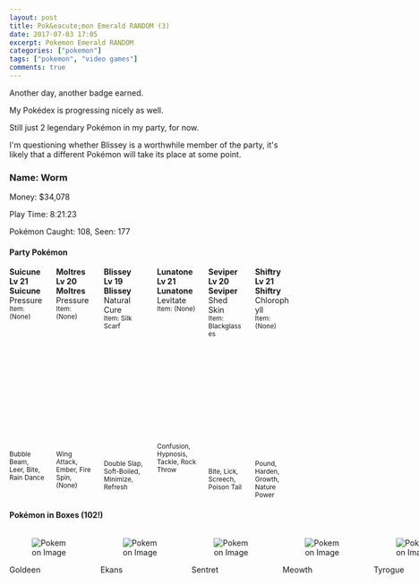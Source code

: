 ```yaml
---
layout: post
title: Pok&eacute;mon Emerald RANDOM (3)
date: 2017-07-03 17:05
excerpt: Pokemon Emerald RANDOM
categories: ["pokemon"]
tags: ["pokemon", "video games"]
comments: true
---
```


Another day, another badge earned.

My Pok&eacute;dex is progressing nicely as well.

Still just 2 legendary Pok&eacute;mon in my party, for now.

I'm questioning whether Blissey is a worthwhile member of the party, it's likely that a different Pok&eacute;mon will take its place at some point.

### Name: Worm

Money: $34,078

Play Time: 8&#720;21&#720;23

Pok&eacute;mon Caught: 108, Seen: 177

#### Party Pok&eacute;mon

<section class="section">
	<div>
		<div class="columns is-multiline is-mobile">
<div class="column">
	<div class="box">
		<article class="media">
			<div class="media-content">
				<div class="content">
					<strong class="title is-4">Suicune</strong>
					<br/>
					<strong>Lv 21 Suicune</strong>
					<br/>
					Pressure
					<br/>
					<small>Item: (None)</small>
				</div>
			</div>
			<div class="media-right">
				<figure class="image is-64x64">
					<img src="{{ site.url }}/images/emerald1//p245-0-2-0-0-0-3.png" alt="Pokemon Image"/>
				</figure>
			</div>
		</article>
		<div>
			<small>Bubble Beam, Leer, Bite, Rain Dance</small>
		</div>
	</div>
</div>
<div class="column">
	<div class="box">
		<article class="media">
			<div class="media-content">
				<div class="content">
					<strong class="title is-4">Moltres</strong>
					<br/>
					<strong>Lv 20 Moltres</strong>
					<br/>
					Pressure
					<br/>
					<small>Item: (None)</small>
				</div>
			</div>
			<div class="media-right">
				<figure class="image is-64x64">
					<img src="{{ site.url }}/images/emerald1//p146-0-2-0-0-0-3.png" alt="Pokemon Image"/>
				</figure>
			</div>
		</article>
		<div>
			<small>Wing Attack, Ember, Fire Spin, (None)</small>
		</div>
	</div>
</div>
<div class="column">
	<div class="box">
		<article class="media">
			<div class="media-content">
				<div class="content">
					<strong class="title is-4">Blissey</strong>
					<br/>
					<strong>Lv 19 Blissey</strong>
					<br/>
					Natural Cure
					<br/>
					<small>Item: Silk Scarf</small>
				</div>
			</div>
			<div class="media-right">
				<figure class="image is-64x64">
					<img src="{{ site.url }}/images/emerald1//p242-0-1-251-0-0-3.png" alt="Pokemon Image"/>
				</figure>
			</div>
		</article>
		<div>
			<small>Double Slap, Soft-Boiled, Minimize, Refresh</small>
		</div>
	</div>
</div>
<div class="column">
	<div class="box">
		<article class="media">
			<div class="media-content">
				<div class="content">
					<strong class="title is-4">Lunatone</strong>
					<br/>
					<strong>Lv 21 Lunatone</strong>
					<br/>
					Levitate
					<br/>
					<small>Item: (None)</small>
				</div>
			</div>
			<div class="media-right">
				<figure class="image is-64x64">
					<img src="{{ site.url }}/images/emerald1//p337-0-2-0-0-0-3.png" alt="Pokemon Image"/>
				</figure>
			</div>
		</article>
		<div>
			<small>Confusion, Hypnosis, Tackle, Rock Throw</small>
		</div>
	</div>
</div>
<div class="column">
	<div class="box">
		<article class="media">
			<div class="media-content">
				<div class="content">
					<strong class="title is-4">Seviper</strong>
					<br/>
					<strong>Lv 20 Seviper</strong>
					<br/>
					Shed Skin
					<br/>
					<small>Item: Blackglasses</small>
				</div>
			</div>
			<div class="media-right">
				<figure class="image is-64x64">
					<img src="{{ site.url }}/images/emerald1//p336-0-0-240-0-0-3.png" alt="Pokemon Image"/>
				</figure>
			</div>
		</article>
		<div>
			<small>Bite, Lick, Screech, Poison Tail</small>
		</div>
	</div>
</div>
<div class="column">
	<div class="box">
		<article class="media">
			<div class="media-content">
				<div class="content">
					<strong class="title is-4">Shiftry</strong>
					<br/>
					<strong>Lv 21 Shiftry</strong>
					<br/>
					Chlorophyll
					<br/>
					<small>Item: (None)</small>
				</div>
			</div>
			<div class="media-right">
				<figure class="image is-64x64">
					<img src="{{ site.url }}/images/emerald1//p275-0-1-0-0-0-3.png" alt="Pokemon Image"/>
				</figure>
			</div>
		</article>
		<div>
			<small>Pound, Harden, Growth, Nature Power</small>
		</div>
	</div>
</div>
		</div>
	</div>
</section>

#### Pok&eacute;mon in Boxes  (102!)

<section class="section">
	<div>
		<div class="columns is-multiline is-mobile">
<div class="is-narrow">
	<div class="box">
		<figure class="image is-64x64">
			<img src="{{ site.url }}/images/emerald1//p118-0-0-0-0-0-3.png" alt="Pokemon Image"/>
		</figure>
		<p>Goldeen</p>
	</div>
</div><div class="is-narrow">
	<div class="box">
		<figure class="image is-64x64">
			<img src="{{ site.url }}/images/emerald1//p23-0-1-0-0-0-3.png" alt="Pokemon Image"/>
		</figure>
		<p>Ekans</p>
	</div>
</div><div class="is-narrow">
	<div class="box">
		<figure class="image is-64x64">
			<img src="{{ site.url }}/images/emerald1//p161-0-1-0-0-0-3.png" alt="Pokemon Image"/>
		</figure>
		<p>Sentret</p>
	</div>
</div><div class="is-narrow">
	<div class="box">
		<figure class="image is-64x64">
			<img src="{{ site.url }}/images/emerald1//p52-0-0-0-0-0-3.png" alt="Pokemon Image"/>
		</figure>
		<p>Meowth</p>
	</div>
</div><div class="is-narrow">
	<div class="box">
		<figure class="image is-64x64">
			<img src="{{ site.url }}/images/emerald1//p236-0-0-0-0-0-3.png" alt="Pokemon Image"/>
		</figure>
		<p>Tyrogue</p>
	</div>
</div><div class="is-narrow">
	<div class="box">
		<figure class="image is-64x64">
			<img src="{{ site.url }}/images/emerald1//p119-0-1-0-0-0-3.png" alt="Pokemon Image"/>
		</figure>
		<p>Seaking</p>
	</div>
</div><div class="is-narrow">
	<div class="box">
		<figure class="image is-64x64">
			<img src="{{ site.url }}/images/emerald1//p273-0-1-0-0-0-3.png" alt="Pokemon Image"/>
		</figure>
		<p>Seedot</p>
	</div>
</div><div class="is-narrow">
	<div class="box">
		<figure class="image is-64x64">
			<img src="{{ site.url }}/images/emerald1//p224-0-1-0-0-0-3.png" alt="Pokemon Image"/>
		</figure>
		<p>Octillery</p>
	</div>
</div><div class="is-narrow">
	<div class="box">
		<figure class="image is-64x64">
			<img src="{{ site.url }}/images/emerald1//p102-0-1-0-0-0-3.png" alt="Pokemon Image"/>
		</figure>
		<p>Exeggcute</p>
	</div>
</div><div class="is-narrow">
	<div class="box">
		<figure class="image is-64x64">
			<img src="{{ site.url }}/images/emerald1//p211-0-1-0-0-0-3.png" alt="Pokemon Image"/>
		</figure>
		<p>Qwilfish</p>
	</div>
</div><div class="is-narrow">
	<div class="box">
		<figure class="image is-64x64">
			<img src="{{ site.url }}/images/emerald1//p60-0-0-0-0-0-3.png" alt="Pokemon Image"/>
		</figure>
		<p>Poliwag</p>
	</div>
</div><div class="is-narrow">
	<div class="box">
		<figure class="image is-64x64">
			<img src="{{ site.url }}/images/emerald1//p40-0-1-0-0-0-3.png" alt="Pokemon Image"/>
		</figure>
		<p>Wigglytuff</p>
	</div>
</div><div class="is-narrow">
	<div class="box">
		<figure class="image is-64x64">
			<img src="{{ site.url }}/images/emerald1//p374-0-2-0-0-0-3.png" alt="Pokemon Image"/>
		</figure>
		<p>Beldum</p>
	</div>
</div><div class="is-narrow">
	<div class="box">
		<figure class="image is-64x64">
			<img src="{{ site.url }}/images/emerald1//p148-0-0-0-0-0-3.png" alt="Pokemon Image"/>
		</figure>
		<p>Dragonair</p>
	</div>
</div><div class="is-narrow">
	<div class="box">
		<figure class="image is-64x64">
			<img src="{{ site.url }}/images/emerald1//p294-0-0-0-0-0-3.png" alt="Pokemon Image"/>
		</figure>
		<p>Loudred</p>
	</div>
</div><div class="is-narrow">
	<div class="box">
		<figure class="image is-64x64">
			<img src="{{ site.url }}/images/emerald1//p226-0-0-0-0-0-3.png" alt="Pokemon Image"/>
		</figure>
		<p>Mantine</p>
	</div>
</div><div class="is-narrow">
	<div class="box">
		<figure class="image is-64x64">
			<img src="{{ site.url }}/images/emerald1//p345-0-1-0-0-0-3.png" alt="Pokemon Image"/>
		</figure>
		<p>Lileep</p>
	</div>
</div><div class="is-narrow">
	<div class="box">
		<figure class="image is-64x64">
			<img src="{{ site.url }}/images/emerald1//p309-0-0-0-0-0-3.png" alt="Pokemon Image"/>
		</figure>
		<p>Electrike</p>
	</div>
</div><div class="is-narrow">
	<div class="box">
		<figure class="image is-64x64">
			<img src="{{ site.url }}/images/emerald1//p335-0-1-0-0-0-3.png" alt="Pokemon Image"/>
		</figure>
		<p>Zangoose</p>
	</div>
</div><div class="is-narrow">
	<div class="box">
		<figure class="image is-64x64">
			<img src="{{ site.url }}/images/emerald1//p66-0-0-0-0-0-3.png" alt="Pokemon Image"/>
		</figure>
		<p>Machop</p>
	</div>
</div><div class="is-narrow">
	<div class="box">
		<figure class="image is-64x64">
			<img src="{{ site.url }}/images/emerald1//p77-0-1-0-0-0-3.png" alt="Pokemon Image"/>
		</figure>
		<p>Ponyta</p>
	</div>
</div><div class="is-narrow">
	<div class="box">
		<figure class="image is-64x64">
			<img src="{{ site.url }}/images/emerald1//p181-0-0-0-0-0-3.png" alt="Pokemon Image"/>
		</figure>
		<p>Ampharos</p>
	</div>
</div><div class="is-narrow">
	<div class="box">
		<figure class="image is-64x64">
			<img src="{{ site.url }}/images/emerald1//p301-0-1-0-0-0-3.png" alt="Pokemon Image"/>
		</figure>
		<p>Delcatty</p>
	</div>
</div><div class="is-narrow">
	<div class="box">
		<figure class="image is-64x64">
			<img src="{{ site.url }}/images/emerald1//p261-0-0-0-0-0-3.png" alt="Pokemon Image"/>
		</figure>
		<p>Poochyena</p>
	</div>
</div><div class="is-narrow">
	<div class="box">
		<figure class="image is-64x64">
			<img src="{{ site.url }}/images/emerald1//p17-0-0-0-0-0-3.png" alt="Pokemon Image"/>
		</figure>
		<p>Pidgeotto</p>
	</div>
</div><div class="is-narrow">
	<div class="box">
		<figure class="image is-64x64">
			<img src="{{ site.url }}/images/emerald1//p20-0-0-0-0-0-3.png" alt="Pokemon Image"/>
		</figure>
		<p>Raticate</p>
	</div>
</div><div class="is-narrow">
	<div class="box">
		<figure class="image is-64x64">
			<img src="{{ site.url }}/images/emerald1//p108-0-0-0-0-0-3.png" alt="Pokemon Image"/>
		</figure>
		<p>Lickitung</p>
	</div>
</div><div class="is-narrow">
	<div class="box">
		<figure class="image is-64x64">
			<img src="{{ site.url }}/images/emerald1//p205-0-1-0-0-0-3.png" alt="Pokemon Image"/>
		</figure>
		<p>Forretress</p>
	</div>
</div><div class="is-narrow">
	<div class="box">
		<figure class="image is-64x64">
			<img src="{{ site.url }}/images/emerald1//p82-0-2-0-0-0-3.png" alt="Pokemon Image"/>
		</figure>
		<p>Magneton</p>
	</div>
</div><div class="is-narrow">
	<div class="box">
		<figure class="image is-64x64">
			<img src="{{ site.url }}/images/emerald1//p163-0-0-0-0-0-3.png" alt="Pokemon Image"/>
		</figure>
		<p>Hoothoot</p>
	</div>
</div><div class="is-narrow">
	<div class="box">
		<figure class="image is-64x64">
			<img src="{{ site.url }}/images/emerald1//p49-0-1-0-0-0-3.png" alt="Pokemon Image"/>
		</figure>
		<p>Venomoth</p>
	</div>
</div><div class="is-narrow">
	<div class="box">
		<figure class="image is-64x64">
			<img src="{{ site.url }}/images/emerald1//p33-0-0-0-0-0-3.png" alt="Pokemon Image"/>
		</figure>
		<p>Nidorino</p>
	</div>
</div><div class="is-narrow">
	<div class="box">
		<figure class="image is-64x64">
			<img src="{{ site.url }}/images/emerald1//p288-0-0-0-0-0-3.png" alt="Pokemon Image"/>
		</figure>
		<p>Vigoroth</p>
	</div>
</div><div class="is-narrow">
	<div class="box">
		<figure class="image is-64x64">
			<img src="{{ site.url }}/images/emerald1//p281-0-0-0-0-0-3.png" alt="Pokemon Image"/>
		</figure>
		<p>Kirlia</p>
	</div>
</div><div class="is-narrow">
	<div class="box">
		<figure class="image is-64x64">
			<img src="{{ site.url }}/images/emerald1//p214-0-1-0-0-0-3.png" alt="Pokemon Image"/>
		</figure>
		<p>Heracross</p>
	</div>
</div><div class="is-narrow">
	<div class="box">
		<figure class="image is-64x64">
			<img src="{{ site.url }}/images/emerald1//p324-0-1-0-0-0-3.png" alt="Pokemon Image"/>
		</figure>
		<p>Torkoal</p>
	</div>
</div><div class="is-narrow">
	<div class="box">
		<figure class="image is-64x64">
			<img src="{{ site.url }}/images/emerald1//p54-0-0-0-0-0-3.png" alt="Pokemon Image"/>
		</figure>
		<p>Psyduck</p>
	</div>
</div><div class="is-narrow">
	<div class="box">
		<figure class="image is-64x64">
			<img src="{{ site.url }}/images/emerald1//p196-0-0-0-0-0-3.png" alt="Pokemon Image"/>
		</figure>
		<p>Espeon</p>
	</div>
</div><div class="is-narrow">
	<div class="box">
		<figure class="image is-64x64">
			<img src="{{ site.url }}/images/emerald1//p233-0-2-0-0-0-3.png" alt="Pokemon Image"/>
		</figure>
		<p>Porygon2</p>
	</div>
</div><div class="is-narrow">
	<div class="box">
		<figure class="image is-64x64">
			<img src="{{ site.url }}/images/emerald1//p340-0-1-0-0-0-3.png" alt="Pokemon Image"/>
		</figure>
		<p>Whiscash</p>
	</div>
</div><div class="is-narrow">
	<div class="box">
		<figure class="image is-64x64">
			<img src="{{ site.url }}/images/emerald1//p139-0-0-0-0-0-3.png" alt="Pokemon Image"/>
		</figure>
		<p>Omastar</p>
	</div>
</div><div class="is-narrow">
	<div class="box">
		<figure class="image is-64x64">
			<img src="{{ site.url }}/images/emerald1//p112-0-1-0-0-0-3.png" alt="Pokemon Image"/>
		</figure>
		<p>Rhydon</p>
	</div>
</div><div class="is-narrow">
	<div class="box">
		<figure class="image is-64x64">
			<img src="{{ site.url }}/images/emerald1//p138-0-0-0-0-0-3.png" alt="Pokemon Image"/>
		</figure>
		<p>Omanyte</p>
	</div>
</div><div class="is-narrow">
	<div class="box">
		<figure class="image is-64x64">
			<img src="{{ site.url }}/images/emerald1//p317-0-1-0-0-0-3.png" alt="Pokemon Image"/>
		</figure>
		<p>Swalot</p>
	</div>
</div><div class="is-narrow">
	<div class="box">
		<figure class="image is-64x64">
			<img src="{{ site.url }}/images/emerald1//p48-0-1-0-0-0-3.png" alt="Pokemon Image"/>
		</figure>
		<p>Venonat</p>
	</div>
</div><div class="is-narrow">
	<div class="box">
		<figure class="image is-64x64">
			<img src="{{ site.url }}/images/emerald1//p165-0-0-0-0-0-3.png" alt="Pokemon Image"/>
		</figure>
		<p>Ledyba</p>
	</div>
</div><div class="is-narrow">
	<div class="box">
		<figure class="image is-64x64">
			<img src="{{ site.url }}/images/emerald1//p56-0-1-0-0-0-3.png" alt="Pokemon Image"/>
		</figure>
		<p>Mankey</p>
	</div>
</div><div class="is-narrow">
	<div class="box">
		<figure class="image is-64x64">
			<img src="{{ site.url }}/images/emerald1//p206-0-1-0-0-0-3.png" alt="Pokemon Image"/>
		</figure>
		<p>Dunsparce</p>
	</div>
</div><div class="is-narrow">
	<div class="box">
		<figure class="image is-64x64">
			<img src="{{ site.url }}/images/emerald1//p338-0-2-0-0-0-3.png" alt="Pokemon Image"/>
		</figure>
		<p>Solrock</p>
	</div>
</div><div class="is-narrow">
	<div class="box">
		<figure class="image is-64x64">
			<img src="{{ site.url }}/images/emerald1//p176-0-0-0-0-0-3.png" alt="Pokemon Image"/>
		</figure>
		<p>Togetic</p>
	</div>
</div><div class="is-narrow">
	<div class="box">
		<figure class="image is-64x64">
			<img src="{{ site.url }}/images/emerald1//p27-0-1-0-0-0-3.png" alt="Pokemon Image"/>
		</figure>
		<p>Sandshrew</p>
	</div>
</div><div class="is-narrow">
	<div class="box">
		<figure class="image is-64x64">
			<img src="{{ site.url }}/images/emerald1//p269-0-0-0-0-0-3.png" alt="Pokemon Image"/>
		</figure>
		<p>Dustox</p>
	</div>
</div><div class="is-narrow">
	<div class="box">
		<figure class="image is-64x64">
			<img src="{{ site.url }}/images/emerald1//p188-0-0-0-0-0-3.png" alt="Pokemon Image"/>
		</figure>
		<p>Skiploom</p>
	</div>
</div><div class="is-narrow">
	<div class="box">
		<figure class="image is-64x64">
			<img src="{{ site.url }}/images/emerald1//p352-0-1-0-0-0-3.png" alt="Pokemon Image"/>
		</figure>
		<p>Kecleon</p>
	</div>
</div><div class="is-narrow">
	<div class="box">
		<figure class="image is-64x64">
			<img src="{{ site.url }}/images/emerald1//p18-0-0-0-0-0-3.png" alt="Pokemon Image"/>
		</figure>
		<p>Pidgeot</p>
	</div>
</div><div class="is-narrow">
	<div class="box">
		<figure class="image is-64x64">
			<img src="{{ site.url }}/images/emerald1//p99-0-0-0-0-0-3.png" alt="Pokemon Image"/>
		</figure>
		<p>Kingler</p>
	</div>
</div><div class="is-narrow">
	<div class="box">
		<figure class="image is-64x64">
			<img src="{{ site.url }}/images/emerald1//p59-0-0-152-0-0-3.png" alt="Pokemon Image"/>
		</figure>
		<p>Arcanine</p>
	</div>
</div><div class="is-narrow">
	<div class="box">
		<figure class="image is-64x64">
			<img src="{{ site.url }}/images/emerald1//p228-0-1-0-0-0-3.png" alt="Pokemon Image"/>
		</figure>
		<p>Houndour</p>
	</div>
</div><div class="is-narrow">
	<div class="box">
		<figure class="image is-64x64">
			<img src="{{ site.url }}/images/emerald1//p100-0-2-0-0-0-3.png" alt="Pokemon Image"/>
		</figure>
		<p>Voltorb</p>
	</div>
</div><div class="is-narrow">
	<div class="box">
		<figure class="image is-64x64">
			<img src="{{ site.url }}/images/emerald1//p209-0-1-0-0-0-3.png" alt="Pokemon Image"/>
		</figure>
		<p>Snubbull</p>
	</div>
</div><div class="is-narrow">
	<div class="box">
		<figure class="image is-64x64">
			<img src="{{ site.url }}/images/emerald1//p84-0-1-244-0-0-3.png" alt="Pokemon Image"/>
		</figure>
		<p>Doduo</p>
	</div>
</div><div class="is-narrow">
	<div class="box">
		<figure class="image is-64x64">
			<img src="{{ site.url }}/images/emerald1//p305-0-0-0-0-0-3.png" alt="Pokemon Image"/>
		</figure>
		<p>Lairon</p>
	</div>
</div><div class="is-narrow">
	<div class="box">
		<figure class="image is-64x64">
			<img src="{{ site.url }}/images/emerald1//p32-0-0-0-0-0-3.png" alt="Pokemon Image"/>
		</figure>
		<p>Nidoran&#9794;</p>
	</div>
</div><div class="is-narrow">
	<div class="box">
		<figure class="image is-64x64">
			<img src="{{ site.url }}/images/emerald1//p79-0-1-0-0-0-3.png" alt="Pokemon Image"/>
		</figure>
		<p>Slowpoke</p>
	</div>
</div><div class="is-narrow">
	<div class="box">
		<figure class="image is-64x64">
			<img src="{{ site.url }}/images/emerald1//p356-0-0-0-0-0-3.png" alt="Pokemon Image"/>
		</figure>
		<p>Dusclops</p>
	</div>
</div><div class="is-narrow">
	<div class="box">
		<figure class="image is-64x64">
			<img src="{{ site.url }}/images/emerald1//p81-0-2-0-0-0-3.png" alt="Pokemon Image"/>
		</figure>
		<p>Magnemite</p>
	</div>
</div><div class="is-narrow">
	<div class="box">
		<figure class="image is-64x64">
			<img src="{{ site.url }}/images/emerald1//p89-0-1-0-0-0-3.png" alt="Pokemon Image"/>
		</figure>
		<p>Muk</p>
	</div>
</div><div class="is-narrow">
	<div class="box">
		<figure class="image is-64x64">
			<img src="{{ site.url }}/images/emerald1//p293-0-0-0-0-0-3.png" alt="Pokemon Image"/>
		</figure>
		<p>Whismur</p>
	</div>
</div><div class="is-narrow">
	<div class="box">
		<figure class="image is-64x64">
			<img src="{{ site.url }}/images/emerald1//p325-0-1-0-0-0-3.png" alt="Pokemon Image"/>
		</figure>
		<p>Spoink</p>
	</div>
</div><div class="is-narrow">
	<div class="box">
		<figure class="image is-64x64">
			<img src="{{ site.url }}/images/emerald1//p230-0-0-0-0-0-3.png" alt="Pokemon Image"/>
		</figure>
		<p>Kingdra</p>
	</div>
</div><div class="is-narrow">
	<div class="box">
		<figure class="image is-64x64">
			<img src="{{ site.url }}/images/emerald1//p306-0-1-0-0-0-3.png" alt="Pokemon Image"/>
		</figure>
		<p>Aggron</p>
	</div>
</div><div class="is-narrow">
	<div class="box">
		<figure class="image is-64x64">
			<img src="{{ site.url }}/images/emerald1//p360-0-0-0-0-0-3.png" alt="Pokemon Image"/>
		</figure>
		<p>Wynaut</p>
	</div>
</div><div class="is-narrow">
	<div class="box">
		<figure class="image is-64x64">
			<img src="{{ site.url }}/images/emerald1//p7-0-0-0-0-0-3.png" alt="Pokemon Image"/>
		</figure>
		<p>Squirtle</p>
	</div>
</div><div class="is-narrow">
	<div class="box">
		<figure class="image is-64x64">
			<img src="{{ site.url }}/images/emerald1//p316-0-0-0-0-0-3.png" alt="Pokemon Image"/>
		</figure>
		<p>Gulpin</p>
	</div>
</div><div class="is-narrow">
	<div class="box">
		<figure class="image is-64x64">
			<img src="{{ site.url }}/images/emerald1//p314-0-1-0-0-0-3.png" alt="Pokemon Image"/>
		</figure>
		<p>Illumise</p>
	</div>
</div><div class="is-narrow">
	<div class="box">
		<figure class="image is-64x64">
			<img src="{{ site.url }}/images/emerald1//p154-0-0-0-0-0-3.png" alt="Pokemon Image"/>
		</figure>
		<p>Meganium</p>
	</div>
</div><div class="is-narrow">
	<div class="box">
		<figure class="image is-64x64">
			<img src="{{ site.url }}/images/emerald1//p355-0-1-0-0-0-3.png" alt="Pokemon Image"/>
		</figure>
		<p>Duskull</p>
	</div>
</div><div class="is-narrow">
	<div class="box">
		<figure class="image is-64x64">
			<img src="{{ site.url }}/images/emerald1//p29-0-1-0-0-0-3.png" alt="Pokemon Image"/>
		</figure>
		<p>Nidoran&#9792;</p>
	</div>
</div><div class="is-narrow">
	<div class="box">
		<figure class="image is-64x64">
			<img src="{{ site.url }}/images/emerald1//p332-0-1-0-0-0-3.png" alt="Pokemon Image"/>
		</figure>
		<p>Cacturne</p>
	</div>
</div><div class="is-narrow">
	<div class="box">
		<figure class="image is-64x64">
			<img src="{{ site.url }}/images/emerald1//p131-0-1-0-0-0-3.png" alt="Pokemon Image"/>
		</figure>
		<p>Lapras</p>
	</div>
</div><div class="is-narrow">
	<div class="box">
		<figure class="image is-64x64">
			<img src="{{ site.url }}/images/emerald1//p367-0-1-0-0-0-3.png" alt="Pokemon Image"/>
		</figure>
		<p>Huntail</p>
	</div>
</div><div class="is-narrow">
	<div class="box">
		<figure class="image is-64x64">
			<img src="{{ site.url }}/images/emerald1//p339-0-0-0-0-0-3.png" alt="Pokemon Image"/>
		</figure>
		<p>Barboach</p>
	</div>
</div><div class="is-narrow">
	<div class="box">
		<figure class="image is-64x64">
			<img src="{{ site.url }}/images/emerald1//p25-0-0-155-0-0-3.png" alt="Pokemon Image"/>
		</figure>
		<p>Pikachu</p>
	</div>
</div><div class="is-narrow">
	<div class="box">
		<figure class="image is-64x64">
			<img src="{{ site.url }}/images/emerald1//p130-0-1-0-0-0-3.png" alt="Pokemon Image"/>
		</figure>
		<p>Gyarados</p>
	</div>
</div><div class="is-narrow">
	<div class="box">
		<figure class="image is-64x64">
			<img src="{{ site.url }}/images/emerald1//p178-0-0-0-0-0-3.png" alt="Pokemon Image"/>
		</figure>
		<p>Xatu</p>
	</div>
</div><div class="is-narrow">
	<div class="box">
		<figure class="image is-64x64">
			<img src="{{ site.url }}/images/emerald1//p285-0-0-0-0-0-3.png" alt="Pokemon Image"/>
		</figure>
		<p>Shroomish</p>
	</div>
</div><div class="is-narrow">
	<div class="box">
		<figure class="image is-64x64">
			<img src="{{ site.url }}/images/emerald1//p262-0-1-0-0-0-3.png" alt="Pokemon Image"/>
		</figure>
		<p>Mightyena</p>
	</div>
</div><div class="is-narrow">
	<div class="box">
		<figure class="image is-64x64">
			<img src="{{ site.url }}/images/emerald1//p213-0-0-155-0-0-3.png" alt="Pokemon Image"/>
		</figure>
		<p>Shuckle</p>
	</div>
</div><div class="is-narrow">
	<div class="box">
		<figure class="image is-64x64">
			<img src="{{ site.url }}/images/emerald1//p359-0-0-0-0-0-3.png" alt="Pokemon Image"/>
		</figure>
		<p>Absol</p>
	</div>
</div><div class="is-narrow">
	<div class="box">
		<figure class="image is-64x64">
			<img src="{{ site.url }}/images/emerald1//p210-0-0-0-0-0-3.png" alt="Pokemon Image"/>
		</figure>
		<p>Granbull</p>
	</div>
</div><div class="is-narrow">
	<div class="box">
		<figure class="image is-64x64">
			<img src="{{ site.url }}/images/emerald1//p37-0-1-152-0-0-3.png" alt="Pokemon Image"/>
		</figure>
		<p>Vulpix</p>
	</div>
</div><div class="is-narrow">
	<div class="box">
		<figure class="image is-64x64">
			<img src="{{ site.url }}/images/emerald1//p312-0-1-0-0-0-3.png" alt="Pokemon Image"/>
		</figure>
		<p>Minun</p>
	</div>
</div><div class="is-narrow">
	<div class="box">
		<figure class="image is-64x64">
			<img src="{{ site.url }}/images/emerald1//p280-0-1-0-0-0-3.png" alt="Pokemon Image"/>
		</figure>
		<p>Ralts</p>
	</div>
</div><div class="is-narrow">
	<div class="box">
		<figure class="image is-64x64">
			<img src="{{ site.url }}/images/emerald1//p328-0-1-0-0-0-3.png" alt="Pokemon Image"/>
		</figure>
		<p>Trapinch</p>
	</div>
</div><div class="is-narrow">
	<div class="box">
		<figure class="image is-64x64">
			<img src="{{ site.url }}/images/emerald1//p373-0-0-0-0-0-3.png" alt="Pokemon Image"/>
		</figure>
		<p>Salamence</p>
	</div>
</div><div class="is-narrow">
	<div class="box">
		<figure class="image is-64x64">
			<img src="{{ site.url }}/images/emerald1//p216-0-0-0-0-0-3.png" alt="Pokemon Image"/>
		</figure>
		<p>Teddiursa</p>
	</div>
</div><div class="is-narrow">
	<div class="box">
		<figure class="image is-64x64">
			<img src="{{ site.url }}/images/emerald1//p315-0-1-245-0-0-3.png" alt="Pokemon Image"/>
		</figure>
		<p>Roselia</p>
	</div>
</div><div class="is-narrow">
	<div class="box">
		<figure class="image is-64x64">
			<img src="{{ site.url }}/images/emerald1//p28-0-1-0-0-0-3.png" alt="Pokemon Image"/>
		</figure>
		<p>Sandslash</p>
	</div>
</div><div class="is-narrow">
	<div class="box">
		<figure class="image is-64x64">
			<img src="{{ site.url }}/images/emerald1//p55-0-0-0-0-0-3.png" alt="Pokemon Image"/>
		</figure>
		<p>Golduck</p>
	</div>
</div><div class="is-narrow">
	<div class="box">
		<figure class="image is-64x64">
			<img src="{{ site.url }}/images/emerald1//p106-0-0-0-0-0-3.png" alt="Pokemon Image"/>
		</figure>
		<p>Hitmonlee</p>
	</div>
</div><div class="is-narrow">
	<div class="box">
		<figure class="image is-64x64">
			<img src="{{ site.url }}/images/emerald1//p86-0-0-0-0-0-3.png" alt="Pokemon Image"/>
		</figure>
		<p>Seel</p>
	</div>
</div><div class="is-narrow">
	<div class="box">
		<figure class="image is-64x64">
			<img src="{{ site.url }}/images/emerald1//p308-0-1-0-0-0-3.png" alt="Pokemon Image"/>
		</figure>
		<p>Medicham</p>
	</div>
</div>		</div>
	</div>
</section>
